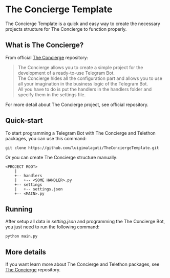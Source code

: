# The Concierge Template

The Concierge Template is a quick and easy way to create the necessary projects structure for The Concierge to function properly.

## What is The Concierge?

From official [The Concierge](https://github.com/luigimalaguti/TheConcierge) repository:

> The Concierge allows you to create a simple project for the development of a ready-to-use Telegram Bot.  
The Concierge hides all the configuration part and allows you to use all your imagination in the business logic of the Telegram Bot.  
All you have to do is put the handlers in the handlers folder and specify them in the settings file.

For more detail about The Concierge project, see official repository.

## Quick-start

To start programming a Telegram Bot with The Concierge and Telethon packages, you can use this command:

```shell
git clone https://github.com/luigimalaguti/TheConciergeTemplate.git
```

Or you can create The Concierge structure manually:

```
<PROJECT ROOT>
    |
    +-- handlers
    |   +-- <SOME HANDLER>.py
    +-- settings
    |   +-- settings.json
    +-- <MAIN>.py
```

## Running

After setup all data in *setting.json* and programming the The Concierge Bot, you just need to run the following command:

```shell
python main.py
```

## More details

If you want learn more about The Concierge and Telethon packages, see [The Concierge](https://github.com/luigimalaguti/TheConcierge) repository.
